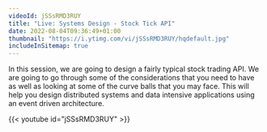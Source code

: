 ```yaml
---
videoId: jSSsRMD3RUY
title: "Live: Systems Design - Stock Tick API"
date: 2022-08-04T09:36:49+01:00
thumbnail: "https://i.ytimg.com/vi/jSSsRMD3RUY/hqdefault.jpg"
includeInSitemap: true
---
```


In this session, we are going to design a fairly typical stock trading API. We are going to go through some of the considerations that you need to have as well as looking at some of the curve balls that you may face. This will help you design distributed systems and data intensive applications using an event driven architecture.

<!--more-->

{{< youtube id="jSSsRMD3RUY" >}}

